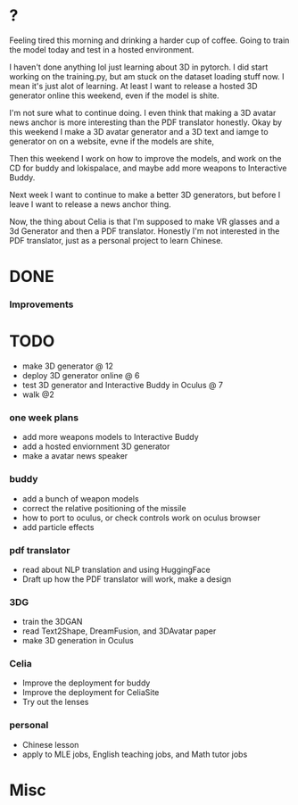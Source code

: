 # ?
Feeling tired this morning and drinking a harder cup of coffee. Going to train the model today and test in a hosted environment. 

I haven't done anything lol just learning about 3D in pytorch. I did start working on the training.py, but am stuck on the dataset loading stuff now. I mean it's just alot of learning. At least I want to release a hosted 3D generator online this weekend, even if the model is shite. 

I'm not sure what to continue doing. I even think that making a 3D avatar news anchor is more interesting than the PDF translator honestly. Okay by this weekend I make a 3D avatar generator and a 3D text and iamge to generator on on a website, evne if the models are shite,

Then this weekend I work on how to improve the models, and work on the CD for buddy and lokispalace, and maybe add more weapons to Interactive Buddy. 

Next week I want to continue to make a better 3D generators, but before I leave I want to release a news anchor thing. 

Now, the thing about Celia is that I'm supposed to make VR glasses and a 3d Generator and then a PDF translator. Honestly I'm not interested in the PDF translator, just as a personal project to learn Chinese.

# DONE

### Improvements


# TODO
- make 3D generator @ 12
- deploy 3D generator online @ 6
- test 3D generator and Interactive Buddy in Oculus @ 7
- walk @2


### one week plans
- add more weapons models to Interactive Buddy
- add a hosted enviornment 3D generator
- make a avatar news speaker

### buddy
- add a bunch of weapon models
- correct the relative positioning of the missile
- how to port to oculus, or check controls work on oculus browser
- add particle effects

### pdf translator
- read about NLP translation and using HuggingFace
- Draft up how the PDF translator will work, make a design

### 3DG
- train the 3DGAN
- read Text2Shape, DreamFusion, and 3DAvatar paper
- make 3D generation in Oculus

### Celia 
- Improve the deployment for buddy
- Improve the deployment for CeliaSite
- Try out the lenses

### personal
- Chinese lesson
- apply to MLE jobs, English teaching jobs, and Math tutor jobs


# Misc
